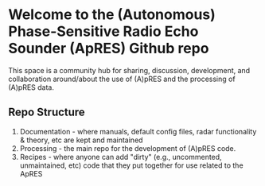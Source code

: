 # Welcome to the (Autonomous) Phase-Sensitive Radio Echo Sounder (ApRES) Github repo
This space is a community hub for sharing, discussion, development, and collaboration around/about the use of (A)pRES and the processing of (A)pRES data. 

## Repo Structure

1. Documentation - where manuals, default config files, radar functionality & theory, etc are kept and maintained
2. Processing - the main repo for the development of (A)pRES code.
3. Recipes - where anyone can add "dirty" (e.g., uncommented, unmaintained, etc) code that they put together for use related to the ApRES
